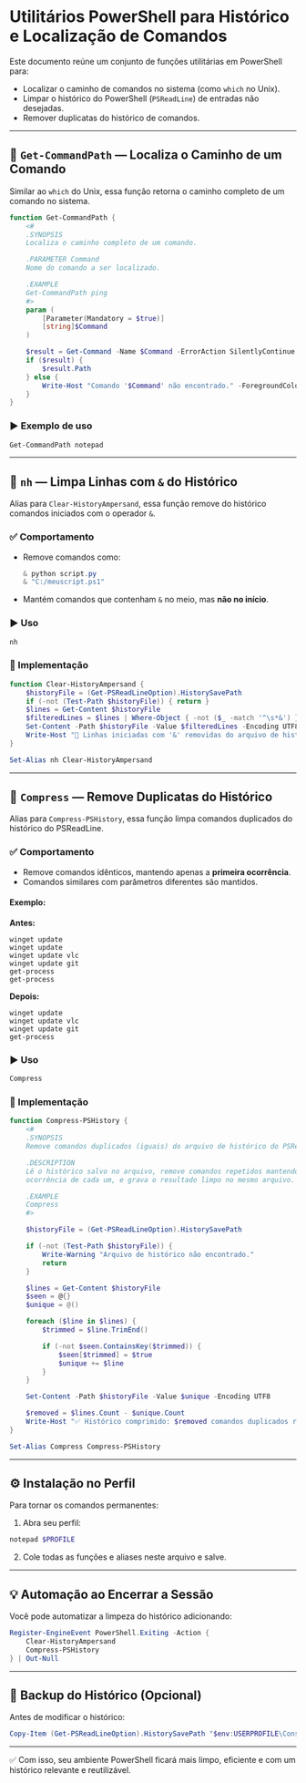 # Utilitários PowerShell para Histórico e Localização de Comandos

Este documento reúne um conjunto de funções utilitárias em PowerShell para:

- Localizar o caminho de comandos no sistema (como `which` no Unix).
- Limpar o histórico do PowerShell (`PSReadLine`) de entradas não desejadas.
- Remover duplicatas do histórico de comandos.

---

## 🔎 `Get-CommandPath` — Localiza o Caminho de um Comando

Similar ao `which` do Unix, essa função retorna o caminho completo de um comando no sistema.

```powershell
function Get-CommandPath {
    <#
    .SYNOPSIS
    Localiza o caminho completo de um comando.

    .PARAMETER Command
    Nome do comando a ser localizado.

    .EXAMPLE
    Get-CommandPath ping
    #>
    param (
        [Parameter(Mandatory = $true)]
        [string]$Command
    )

    $result = Get-Command -Name $Command -ErrorAction SilentlyContinue
    if ($result) {
        $result.Path
    } else {
        Write-Host "Comando '$Command' não encontrado." -ForegroundColor Yellow
    }
}
```

### ▶️ Exemplo de uso

```powershell
Get-CommandPath notepad
```

---

## 🧹 `nh` — Limpa Linhas com `&` do Histórico

Alias para `Clear-HistoryAmpersand`, essa função remove do histórico comandos iniciados com o operador `&`.

### ✅ Comportamento

- Remove comandos como:
  ```powershell
  & python script.py
  & "C:/meuscript.ps1"
  ```
- Mantém comandos que contenham `&` no meio, mas **não no início**.

### ▶️ Uso

```powershell
nh
```

### 💾 Implementação

```powershell
function Clear-HistoryAmpersand {
    $historyFile = (Get-PSReadLineOption).HistorySavePath
    if (-not (Test-Path $historyFile)) { return }
    $lines = Get-Content $historyFile
    $filteredLines = $lines | Where-Object { -not ($_ -match '^\s*&') }
    Set-Content -Path $historyFile -Value $filteredLines -Encoding UTF8
    Write-Host "🧹 Linhas iniciadas com '&' removidas do arquivo de histórico." -ForegroundColor Green
}

Set-Alias nh Clear-HistoryAmpersand
```

---

## 🔧 `Compress` — Remove Duplicatas do Histórico

Alias para `Compress-PSHistory`, essa função limpa comandos duplicados do histórico do PSReadLine.

### ✅ Comportamento

- Remove comandos idênticos, mantendo apenas a **primeira ocorrência**.
- Comandos similares com parâmetros diferentes são mantidos.

#### Exemplo:

**Antes:**

```
winget update
winget update
winget update vlc
winget update git
get-process
get-process
```

**Depois:**

```
winget update
winget update vlc
winget update git
get-process
```

### ▶️ Uso

```powershell
Compress
```

### 💾 Implementação

```powershell
function Compress-PSHistory {
    <#
    .SYNOPSIS
    Remove comandos duplicados (iguais) do arquivo de histórico do PSReadLine.

    .DESCRIPTION
    Lê o histórico salvo no arquivo, remove comandos repetidos mantendo apenas a primeira
    ocorrência de cada um, e grava o resultado limpo no mesmo arquivo.

    .EXAMPLE
    Compress
    #>

    $historyFile = (Get-PSReadLineOption).HistorySavePath

    if (-not (Test-Path $historyFile)) {
        Write-Warning "Arquivo de histórico não encontrado."
        return
    }

    $lines = Get-Content $historyFile
    $seen = @{}
    $unique = @()

    foreach ($line in $lines) {
        $trimmed = $line.TrimEnd()

        if (-not $seen.ContainsKey($trimmed)) {
            $seen[$trimmed] = $true
            $unique += $line
        }
    }

    Set-Content -Path $historyFile -Value $unique -Encoding UTF8

    $removed = $lines.Count - $unique.Count
    Write-Host "✅ Histórico comprimido: $removed comandos duplicados removidos." -ForegroundColor Green
}

Set-Alias Compress Compress-PSHistory
```

---

## ⚙️ Instalação no Perfil

Para tornar os comandos permanentes:

1. Abra seu perfil:

```powershell
notepad $PROFILE
```

2. Cole todas as funções e aliases neste arquivo e salve.

---

## 💡 Automação ao Encerrar a Sessão

Você pode automatizar a limpeza do histórico adicionando:

```powershell
Register-EngineEvent PowerShell.Exiting -Action {
    Clear-HistoryAmpersand
    Compress-PSHistory
} | Out-Null
```

---

## 📁 Backup do Histórico (Opcional)

Antes de modificar o histórico:

```powershell
Copy-Item (Get-PSReadLineOption).HistorySavePath "$env:USERPROFILE\ConsoleHost_history_backup.txt"
```

---

✅ Com isso, seu ambiente PowerShell ficará mais limpo, eficiente e com um histórico relevante e reutilizável.
